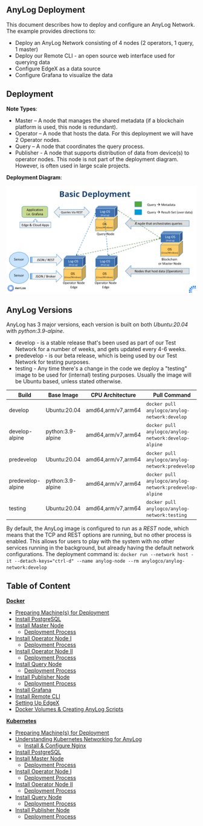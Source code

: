 ## AnyLog Deployment

This document describes how to deploy and configure an AnyLog Network. The example provides directions to:
* Deploy an  AnyLog Network consisting of  4 nodes (2 operators, 1 query, 1 master) 
* Deploy our Remote CLI - an open source web interface used for querying data 
* Configure EdgeX as a data source  
* Configure Grafana to visualize the data 

## Deployment
**Note Types**:
* Master – A node that manages the shared metadata (if a blockchain platform is used, this node is redundant).
* Operator – A node that hosts the data. For this deployment we will have 2 Operator nodes.
* Query – A node that coordinates the query process. 
* Publisher - A node that supports distribution of data from device(s) to operator nodes. This node is not part of the
deployment diagram. However, is often used in large scale projects. 

**Deployment Diagram**:

![deployment diagram](../imgs/deployment_diagram.png)

## AnyLog Versions
AnyLog has 3 major versions, each version is built on both _Ubuntu:20.04_ with _python:3.9-alpine_. 
* develop - is a stable release that's been used as part of our Test Network for a number of weeks, and gets updated every 4-6 weeks.
* predevelop - is our beta release, which is being used by our Test Network for testing purposes.
* testing - Any time there's a change in the code we deploy a "testing" image to be used for (internal) testing purposes. Usually the image will be Ubuntu based, unless stated otherwise.


| Build | Base Image | CPU Architecture | Pull Command | Size | 
|---|---|---|---|---|
| develop | Ubuntu:20.04 | amd64,arm/v7,arm64 | `docker pull anylogco/anylog-network:develop` | 664MB | 
| develop-alpine | python:3.9-alpine | amd64,arm/v7,arm64 | `docker pull anylogco/anylog-network:develop-alpine` | 460MB| 
| predevelop | Ubuntu:20.04 | amd64,arm/v7,arm64 | `docker pull anylogco/anylog-network:predevelop` | ~245MB | 
| predevelop-alpine | python:3.9-alpine | amd64,arm/v7,arm64 | `docker pull anylogco/anylog-network:predevelop-alpine` | ~178MB | 
| testing | Ubuntu:20.04 | amd64,arm/v7,arm64 | `docker pull anylogco/anylog-network:testing` |

By default, the AnyLog image is configured to run as a _REST_ node, which means that the TCP and REST options 
are running, but no other process is enabled. This allows for users to play with the system with no other services 
running in the background, but already having the default network configurations. The deployment command is: 
`docker run --network host -it --detach-keys="ctrl-d" --name anylog-node --rm anylogco/anylog-network:develop`  



## Table of Content
**[Docker](Docker)**
* [Preparing Machine(s) for Deployment](Docker/Prerequisites.md)
* [Install PostgreSQL](Docker/Postgres.md)
* [Install Master Node](Docker/master_node.md)
  * [Deployment Process](Docker/master_node_deployment_process.md)
* [Install Operator Node I](Docker/operator_node.md)
  * [Deployment Process](Docker/operator_node_deployment_process.md)
* [Install Operator Node II](Docker/operator2_node.md)
  * [Deployment Process](Docker/operator_node_deployment_process.md)
* [Install Query Node](Docker/query_node.md)
  * [Deployment Process](Docker/query_node_deployment_process.md)
* [Install Publisher Node](Docker/publisher_node.md)
  *  [Deployment Process](Docker/publisher_node_deployment_process.md)
* [Install Grafana](Docker/AnyLog_Support_Tools.md#grafana)
* [Install Remote CLI](Docker/AnyLog_Support_Tools.md#remote-cli)
* [Setting Up EdgeX](Docker/EdgeX.md)
* [Docker Volumes & Creating AnyLog Scripts](Docker/docker_volumes.md)

**[Kubernetes](Kubernetes)**
* [Preparing Machine(s) for Deployment](Kubernetes/Prerequisites.md)
* [Understanding Kubernetes Networking for AnyLog](Kubernetes/Networking.md)
  * [Install & Configure Nginx](Kubernetes/nginx.md)
* [Install PostgreSQL](Kubernetes/Postgres.md)
* [Install Master Node](Kubernetes/master_node.md)
  * [Deployment Process](Kubernetes/master_node_deployment_process.md)
* [Install Operator Node I](Kubernetes/operator_node.md)
  * [Deployment Process](Kubernetes/operator_node_deployment_process.md)
* [Install Operator Node II](Kubernetes/operator2_node.md)
  * [Deployment Process](Kubernetes/operator_node_deployment_process.md)
* [Install Query Node](Kubernetes/query_node.md)
  *  [Deployment Process](Kubernetes/query_node_deployment_process.md)
* [Install Publisher Node](Kubernetes/publisher_node.md)
  *  [Deployment Process](Kubernetes/publisher_node_deployment_process.md)